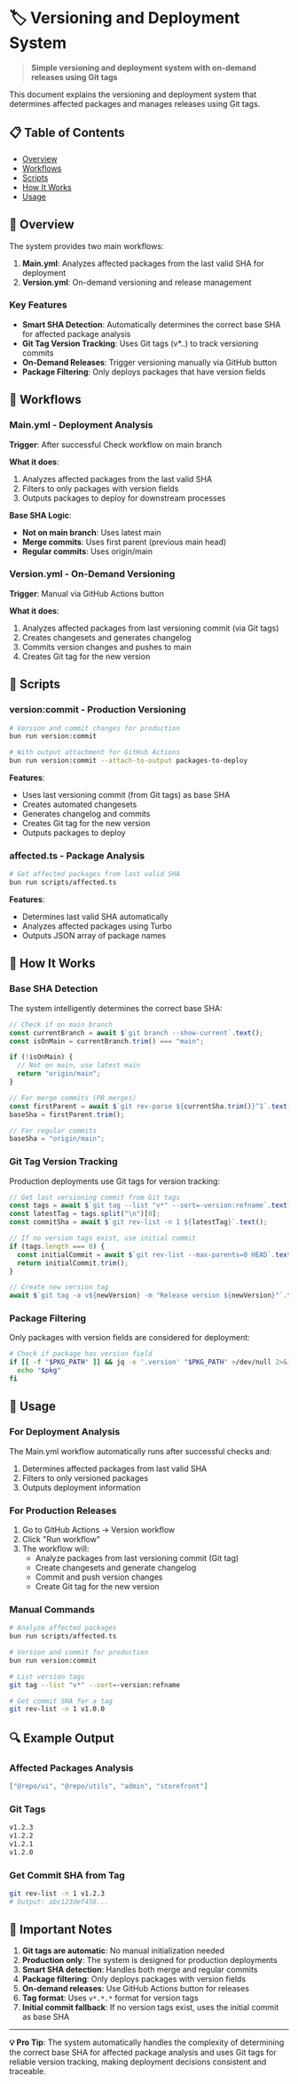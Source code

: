 # 🏷️ Versioning and Deployment System

> **Simple versioning and deployment system with on-demand releases using Git tags**

This document explains the versioning and deployment system that determines affected packages and manages releases using Git tags.

## 📋 Table of Contents

- [Overview](#-overview)
- [Workflows](#-workflows)
- [Scripts](#-scripts)
- [How It Works](#-how-it-works)
- [Usage](#-usage)

## 🎯 Overview

The system provides two main workflows:

1. **Main.yml**: Analyzes affected packages from the last valid SHA for deployment
2. **Version.yml**: On-demand versioning and release management

### **Key Features**

- **Smart SHA Detection**: Automatically determines the correct base SHA for affected package analysis
- **Git Tag Version Tracking**: Uses Git tags (v*.*.*) to track versioning commits
- **On-Demand Releases**: Trigger versioning manually via GitHub button
- **Package Filtering**: Only deploys packages that have version fields

## 🔄 Workflows

### **Main.yml** - Deployment Analysis

**Trigger**: After successful Check workflow on main branch

**What it does**:
1. Analyzes affected packages from the last valid SHA
2. Filters to only packages with version fields
3. Outputs packages to deploy for downstream processes

**Base SHA Logic**:
- **Not on main branch**: Uses latest main
- **Merge commits**: Uses first parent (previous main head)
- **Regular commits**: Uses origin/main

### **Version.yml** - On-Demand Versioning

**Trigger**: Manual via GitHub Actions button

**What it does**:
1. Analyzes affected packages from last versioning commit (via Git tags)
2. Creates changesets and generates changelog
3. Commits version changes and pushes to main
4. Creates Git tag for the new version

## 📜 Scripts

### **version:commit** - Production Versioning

```bash
# Version and commit changes for production
bun run version:commit

# With output attachment for GitHub Actions
bun run version:commit --attach-to-output packages-to-deploy
```

**Features**:
- Uses last versioning commit (from Git tags) as base SHA
- Creates automated changesets
- Generates changelog and commits
- Creates Git tag for the new version
- Outputs packages to deploy

### **affected.ts** - Package Analysis

```bash
# Get affected packages from last valid SHA
bun run scripts/affected.ts
```

**Features**:
- Determines last valid SHA automatically
- Analyzes affected packages using Turbo
- Outputs JSON array of package names

## 🔧 How It Works

### **Base SHA Detection**

The system intelligently determines the correct base SHA:

```typescript
// Check if on main branch
const currentBranch = await $`git branch --show-current`.text();
const isOnMain = currentBranch.trim() === "main";

if (!isOnMain) {
  // Not on main, use latest main
  return "origin/main";
}

// For merge commits (PR merges)
const firstParent = await $`git rev-parse ${currentSha.trim()}^1`.text();
baseSha = firstParent.trim();

// For regular commits
baseSha = "origin/main";
```

### **Git Tag Version Tracking**

Production deployments use Git tags for version tracking:

```typescript
// Get last versioning commit from Git tags
const tags = await $`git tag --list "v*" --sort=-version:refname`.text();
const latestTag = tags.split("\n")[0];
const commitSha = await $`git rev-list -n 1 ${latestTag}`.text();

// If no version tags exist, use initial commit
if (tags.length === 0) {
  const initialCommit = await $`git rev-list --max-parents=0 HEAD`.text();
  return initialCommit.trim();
}

// Create new version tag
await $`git tag -a v${newVersion} -m "Release version ${newVersion}"`.text();
```

### **Package Filtering**

Only packages with version fields are considered for deployment:

```bash
# Check if package has version field
if [[ -f "$PKG_PATH" ]] && jq -e '.version' "$PKG_PATH" >/dev/null 2>&1; then
  echo "$pkg"
fi
```

## 📝 Usage

### **For Deployment Analysis**

The Main.yml workflow automatically runs after successful checks and:
1. Determines affected packages from last valid SHA
2. Filters to only versioned packages
3. Outputs deployment information

### **For Production Releases**

1. Go to GitHub Actions → Version workflow
2. Click "Run workflow"
3. The workflow will:
   - Analyze packages from last versioning commit (Git tag)
   - Create changesets and generate changelog
   - Commit and push version changes
   - Create Git tag for the new version

### **Manual Commands**

```bash
# Analyze affected packages
bun run scripts/affected.ts

# Version and commit for production
bun run version:commit

# List version tags
git tag --list "v*" --sort=-version:refname

# Get commit SHA for a tag
git rev-list -n 1 v1.0.0
```

## 🔍 Example Output

### **Affected Packages Analysis**
```json
["@repo/ui", "@repo/utils", "admin", "storefront"]
```

### **Git Tags**
```bash
v1.2.3
v1.2.2
v1.2.1
v1.2.0
```

### **Get Commit SHA from Tag**
```bash
git rev-list -n 1 v1.2.3
# Output: abc123def456...
```

## 🚨 Important Notes

1. **Git tags are automatic**: No manual initialization needed
2. **Production only**: The system is designed for production deployments
3. **Smart SHA detection**: Handles both merge and regular commits
4. **Package filtering**: Only deploys packages with version fields
5. **On-demand releases**: Use GitHub Actions button for releases
6. **Tag format**: Uses `v*.*.*` format for version tags
7. **Initial commit fallback**: If no version tags exist, uses the initial commit as base SHA

---

**💡 Pro Tip**: The system automatically handles the complexity of determining the correct base SHA for affected package analysis and uses Git tags for reliable version tracking, making deployment decisions consistent and traceable. 